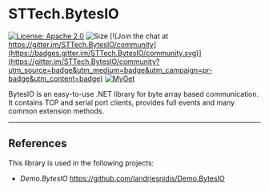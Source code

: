 # STTech.BytesIO


[![License: Apache 2.0](https://img.shields.io/badge/License-Apache--2.0-brightgreen.svg "Apache")](https://www.apache.org/licenses/LICENSE-2.0)
![Size](https://img.shields.io/github/repo-size/landriesnidis/STTech.BytesIO.svg)
[![Join the chat at https://gitter.im/STTech.BytesIO/community](https://badges.gitter.im/STTech.BytesIO/community.svg)](https://gitter.im/STTech.BytesIO/community?utm_source=badge&utm_medium=badge&utm_campaign=pr-badge&utm_content=badge)
[![MyGet](https://img.shields.io/myget/STTech.BytesIO/v/STTech.BytesIO?color=orange&label=MyGet-Preview)](https://www.myget.org/feed/STTech.BytesIO/package/nuget/STTech.BytesIO)

BytesIO is an easy-to-use .NET library for byte array based communication.
It contains TCP and serial port clients, provides full events and many common extension methods.

---
## References

This library is used in the following projects:

- *Demo.BytesIO* https://github.com/landriesnidis/Demo.BytesIO
